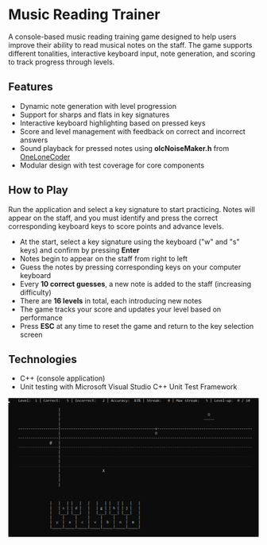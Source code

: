 # Music Reading Trainer

A console-based music reading training game designed to help users improve their ability to read musical notes on the staff. The game supports different tonalities, interactive keyboard input, note generation, and scoring to track progress through levels.

## Features

- Dynamic note generation with level progression
- Support for sharps and flats in key signatures
- Interactive keyboard highlighting based on pressed keys
- Score and level management with feedback on correct and incorrect answers
- Sound playback for pressed notes using **olcNoiseMaker.h** from [OneLoneCoder](https://github.com/OneLoneCoder/synth)
- Modular design with test coverage for core components

## How to Play

Run the application and select a key signature to start practicing. Notes will appear on the staff, and you must identify and press the correct corresponding keyboard keys to score points and advance levels.

- At the start, select a key signature using the keyboard ("w" and "s" keys) and confirm by pressing **Enter**
- Notes begin to appear on the staff from right to left
- Guess the notes by pressing corresponding keys on your computer keyboard
- Every **10 correct guesses**, a new note is added to the staff (increasing difficulty)
- There are **16 levels** in total, each introducing new notes
- The game tracks your score and updates your level based on performance
- Press **ESC** at any time to reset the game and return to the key selection screen

## Technologies

- C++ (console application)
- Unit testing with Microsoft Visual Studio C++ Unit Test Framework

![Console view showing notes on staff](images/screenshot.png)
